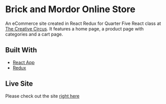 # Brick and Mordor Online Store

An eCommerce site created in React Redux for Quarter Five React class at [The Creative Circus](http://creativecircus.edu). It features a home page, a product page with categories and a cart page. 

## Built With

* [React App](https://github.com/facebookincubator/create-react-app)
* [Redux](https://redux.js.org/)

## Live Site

Please check out the site [right here](http://angelicadewit.com/brickmordor)
